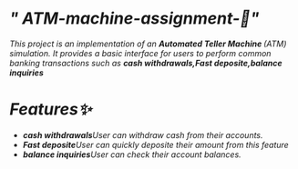 <i><h1>" ATM-machine-assignment-🏧"</h1>
<p>This project is an implementation of an <b>Automated Teller Machine </b>(ATM) simulation. 
  It provides a basic interface for users to perform common banking transactions such as <b>cash withdrawals,Fast deposite,balance inquiries </b>
</p>
<h1>Features✨</h1>
<ul>
  <li><b>cash withdrawals</b>User can withdraw cash from their accounts.</li>
  <li><b>Fast deposite</b>User can quickly deposite their amount from this feature</li>
  <li><b>balance inquiries</b>User can check their account balances.</li>
</ul>
</i>
